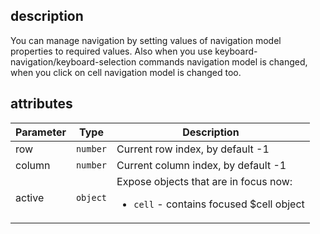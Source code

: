 ## description
You can manage navigation by setting values of navigation model properties to required values. Also when you use keyboard-navigation/keyboard-selection commands navigation model is changed, when you click on cell navigation model is changed too.

## attributes
<table class="attributes">
<thead>
	<tr>
		<th>Parameter</th>
		<th>Type</th>
		<th>Description</th>
	</tr>
</thead>
<tbody>
	<tr>
	  <td>row</td>
	  <td><code>number</code></td>
	  <td>Current row index, by default -1
	  </td>
	</tr>
	<tr>
	  <td>column</td>
	  <td><code>number</code></td>
	  <td>Current column index, by default -1
	  </td>
	</tr>
	<tr>
	  <td>active</td>
	  <td><code>object</code></td>
	  <td>Expose objects that are in focus now:
	  	<ul>
	  		<li><code>cell</code> - contains focused $cell object</li>
	  	</ul>
	  </td>
	</tr>
</tbody>
</table>
